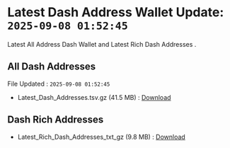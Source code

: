 # Latest Dash Address Wallet Update: `2025-09-08 01:52:45`

Latest All Address Dash Wallet and Latest Rich Dash Addresses .

## All Dash Addresses

File Updated : `2025-09-08 01:52:45`

- Latest_Dash_Addresses.tsv.gz (41.5 MB) : [Download](https://github.com/Pymmdrza/Rich-Address-Wallet/releases/tag/Dash)

## Dash Rich Addresses

- Latest_Rich_Dash_Addresses_txt_gz (9.8 MB) : [Download](https://github.com/Pymmdrza/Rich-Address-Wallet/releases/tag/Dash)
